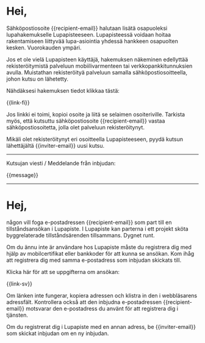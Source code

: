 # Hei,

S&auml;hk&ouml;postiosoite {{recipient-email}} halutaan lis&auml;t&auml; osapuoleksi lupahakemukselle Lupapisteeseen. Lupapisteess&auml; voidaan hoitaa rakentamiseen liittyv&auml;&auml; lupa-asiointia yhdess&auml; hankkeen osapuolten kesken. Vuorokauden ymp&auml;ri.

Jos et ole viel&auml; Lupapisteen k&auml;ytt&auml;j&auml;, hakemuksen n&auml;keminen edellytt&auml;&auml; rekister&ouml;itymist&auml; palveluun mobiilivarmenteen tai verkkopankkitunnuksien avulla. Muistathan rekister&ouml;ity&auml; palveluun samalla s&auml;hk&ouml;postiosoitteella, johon kutsu on l&auml;hetetty.

N&auml;hd&auml;ksesi hakemuksen tiedot klikkaa t&auml;st&auml;:

  {{link-fi}}

Jos linkki ei toimi, kopioi osoite ja liit&auml; se selaimen osoiteriville. Tarkista my&ouml;s, ett&auml; kutsuttu s&auml;hk&ouml;postiosoite {{recipient-email}} vastaa s&auml;hk&ouml;postiosoitetta, jolla olet palveluun rekister&ouml;itynyt.

Mik&auml;li olet rekister&ouml;itynyt eri osoitteella Lupapisteeseen, pyyd&auml; kutsun l&auml;hett&auml;j&auml;lt&auml; {{inviter-email}} uusi kutsu.


---

Kutsujan viesti / Meddelande fr&aring;n inbjudan:

{{message}}

---

# Hej,

n&aring;gon vill foga e-postadressen {{recipient-email}} som part till en tillst&aring;ndsans&ouml;kan i Lupapiste. I Lupapiste kan parterna i ett projekt sk&ouml;ta byggrelaterade tillst&aring;nds&auml;renden tillsammans. Dygnet runt.

Om du &auml;nnu inte &auml;r anv&auml;ndare hos Lupapiste m&aring;ste du registrera dig med hj&auml;lp av mobilcertifikat eller bankkoder f&ouml;r att kunna se ans&ouml;kan. Kom ih&aring;g att registrera dig med samma e-postadress som inbjudan skickats till.

Klicka h&auml;r f&ouml;r att se uppgifterna om ans&ouml;kan:

  {{link-sv}}

Om l&auml;nken inte fungerar, kopiera adressen och klistra in den i webbl&auml;sarens adressf&auml;lt. Kontrollera ocks&aring; att den inbjudna e-postadressen {{recipient-email}} motsvarar den e-postadress du anv&auml;nt f&ouml;r att registrera dig i tj&auml;nsten.

Om du registrerat dig i Lupapiste med en annan adress, be {{inviter-email}} som skickat inbjudan om en ny inbjudan.

